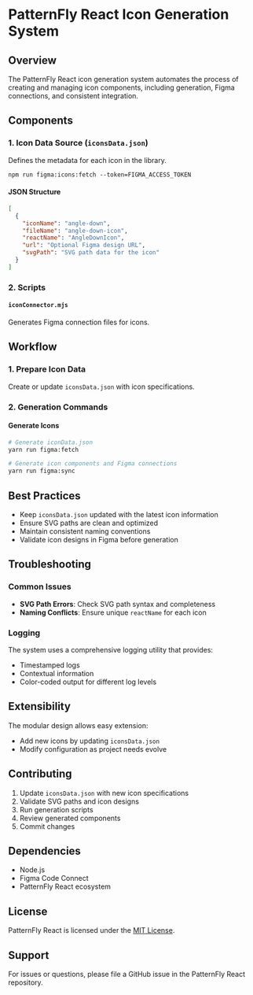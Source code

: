 # PatternFly React Icon Generation System

## Overview

The PatternFly React icon generation system automates the process of creating and managing icon components, including generation, Figma connections, and consistent integration.

## Components

### 1. Icon Data Source (`iconsData.json`)
Defines the metadata for each icon in the library.

```npm run figma:icons:fetch --token=FIGMA_ACCESS_TOKEN```

#### JSON Structure
```json
[
  {
    "iconName": "angle-down",
    "fileName": "angle-down-icon",
    "reactName": "AngleDownIcon",
    "url": "Optional Figma design URL",
    "svgPath": "SVG path data for the icon"
  }
]
```

### 2. Scripts

#### `iconConnector.mjs`
Generates Figma connection files for icons.

## Workflow

### 1. Prepare Icon Data
Create or update `iconsData.json` with icon specifications.

### 2. Generation Commands

#### Generate Icons
```bash
# Generate iconData.json
yarn run figma:fetch

# Generate icon components and Figma connections
yarn run figma:sync
```

## Best Practices

- Keep `iconsData.json` updated with the latest icon information
- Ensure SVG paths are clean and optimized
- Maintain consistent naming conventions
- Validate icon designs in Figma before generation

## Troubleshooting

### Common Issues
- **SVG Path Errors**: Check SVG path syntax and completeness
- **Naming Conflicts**: Ensure unique `reactName` for each icon

### Logging
The system uses a comprehensive logging utility that provides:
- Timestamped logs
- Contextual information
- Color-coded output for different log levels

## Extensibility

The modular design allows easy extension:
- Add new icons by updating `iconsData.json`
- Modify configuration as project needs evolve

## Contributing

1. Update `iconsData.json` with new icon specifications
2. Validate SVG paths and icon designs
3. Run generation scripts
4. Review generated components
5. Commit changes

## Dependencies

- Node.js
- Figma Code Connect
- PatternFly React ecosystem

## License

PatternFly React is licensed under the [MIT License](https://github.com/patternfly/patternfly-react/tree/main/LICENSE).

## Support

For issues or questions, please file a GitHub issue in the PatternFly React repository.
